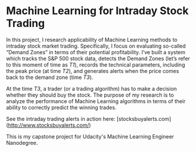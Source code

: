 # Machine Learning for Intraday Stock Trading

In this project, I research applicability of Machine Learning methods to intraday stock market trading. Specifically, I focus on evaluating so-called “Demand Zones” in terms of their potential profitability. I’ve built a system which tracks the S&P 500 stock data, detects the Demand Zones (let’s refer to this moment of time as _T1_), records the technical parameters, including the peak price (at time _T2_), and generates alerts when the price comes back to the demand zone (time _T3_). 

At the time _T3_, a trader (or a trading algorithm) has to make a decision whether they should buy the stock. The purpose of my research is to analyze the performance of Machine Learning algorithms in terms of their ability to correctly predict the winning trades. 

See the intraday trading alerts in action here: [stocksbuyalerts.com] (http://www.stocksbuyalerts.com/)


This is my capstone project for Udacity's Machine Learning Engineer Nanodegree. 

